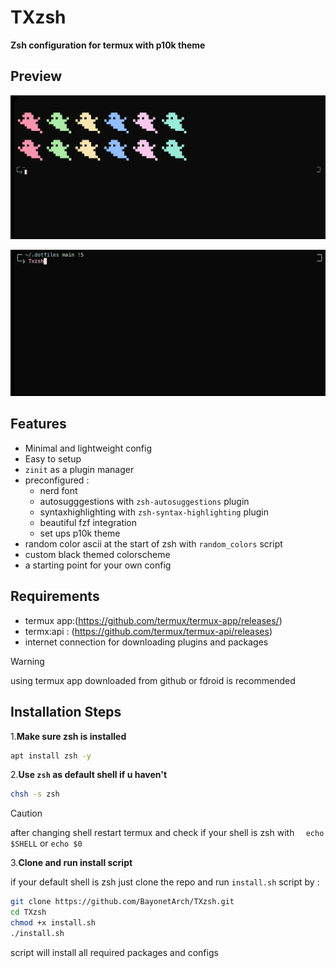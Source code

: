 # TXzsh #
**Zsh configuration for termux with p10k theme** 

## Preview ##
![initial_look](./logo1.jpg)

![conmpletion](./logo2.jpg)


## Features ##
- Minimal and lightweight config
- Easy to setup
- `zinit` as a plugin manager
- preconfigured :
    - nerd font 
    - autosugggestions with `zsh-autosuggestions` plugin 
    - syntaxhighlighting  with `zsh-syntax-highlighting` plugin  
    - beautiful fzf integration
    - set ups p10k theme
- random color ascii at the start of zsh with `random_colors` script
- custom black themed colorscheme
-  a starting point for your own config

## Requirements ##

- termux app:(https://github.com/termux/termux-app/releases/)  
- termx:api : (https://github.com/termux/termux-api/releases)
- internet connection for downloading plugins and packages
> [!WARNING]
> using termux app downloaded from github or fdroid is recommended 

## Installation Steps ##

1.**Make sure zsh is installed**
```bash
apt install zsh -y
```
2.**Use `zsh` as default shell if u haven't**
```bash
chsh -s zsh
```
> [!CAUTION]
> after changing shell restart termux and 
> check if your shell is zsh with ``` 
echo  $SHELL``` or ```echo $0 ```


3.**Clone and run install script**

if your default shell is zsh just clone the repo and run `install.sh` script by :


```bash
git clone https://github.com/BayonetArch/TXzsh.git 
cd TXzsh 
chmod +x install.sh
./install.sh
```

script will install all required packages and configs



